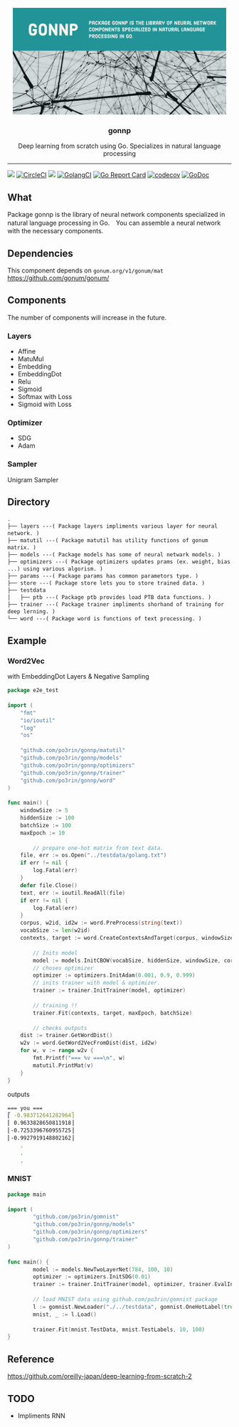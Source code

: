 <p align="center">
  <img src="./cover.png" width="480px">
  <h3 align="center">gonnp</h3>
  <p align="center">Deep learning from scratch using Go. Specializes in natural language processing</p>
</p>

---
<img src="https://img.shields.io/badge/go-v1.13-blue.svg"/> [![CircleCI](https://circleci.com/gh/po3rin/gonnp.svg?style=shield&circle-token=d2ad1b26978ffeb0f6aa43b9a517ec7e5180d474)](https://circleci.com/gh/po3rin/gonnp) <a href="https://codeclimate.com/github/po3rin/gonnp/maintainability"><img src="https://api.codeclimate.com/v1/badges/a0e4c5e4c1c04fafb73a/maintainability" /></a> [![GolangCI](https://golangci.com/badges/github.com/po3rin/gonnp.svg)](https://golangci.com) [![Go Report Card](https://goreportcard.com/badge/github.com/po3rin/gonnp)](https://goreportcard.com/report/github.com/po3rin/gonnp) [![codecov](https://codecov.io/gh/po3rin/gonnp/branch/master/graph/badge.svg)](https://codecov.io/gh/po3rin/gonnp) [![GoDoc](https://godoc.org/github.com/po3rin/gonnp?status.svg)](https://godoc.org/github.com/po3rin/gonnp)

## What

Package gonnp is the library of neural network components specialized in natural language processing in Go.　You can assemble a neural network with the necessary components.

## Dependencies

This component depends on ```gonum.org/v1/gonum/mat```
https://github.com/gonum/gonum/

## Components

The number of components will increase in the future.

### Layers

* Affine
* MatuMul
* Embedding
* EmbeddingDot
* Relu
* Sigmoid
* Softmax with Loss
* Sigmoid with Loss

### Optimizer

* SDG
* Adam

### Sampler

Unigram Sampler

## Directory

```
.
├── layers ---( Package layers impliments various layer for neural network. )
├── matutil ---( Package matutil has utility functions of gonum matrix. )
├── models ---( Package models has some of neural netwark models. )
├── optimizers ---( Package optimizers updates prams (ex. weight, bias ...) using various algorism. )
├── params ---( Package params has common parametors type. )
├── store ---( Package store lets you to store trained data. )
├── testdata
│   ├── ptb ---( Package ptb provides load PTB data functions. )
├── trainer ---( Package trainer impliments shorhand of training for deep lerning. )
└── word ---( Package word is functions of text processing. )
```

## Example

### Word2Vec

with EmbeddingDot Layers & Negative Sampling

```go
package e2e_test

import (
	"fmt"
	"io/ioutil"
	"log"
	"os"

	"github.com/po3rin/gonnp/matutil"
	"github.com/po3rin/gonnp/models"
	"github.com/po3rin/gonnp/optimizers"
	"github.com/po3rin/gonnp/trainer"
	"github.com/po3rin/gonnp/word"
)

func main() {
	windowSize := 5
	hiddenSize := 100
	batchSize := 100
	maxEpoch := 10

        // prepare one-hot matrix from text data.
	file, err := os.Open("../testdata/golang.txt")
	if err != nil {
		log.Fatal(err)
	}
	defer file.Close()
	text, err := ioutil.ReadAll(file)
	if err != nil {
		log.Fatal(err)
	}
	corpus, w2id, id2w := word.PreProcess(string(text))
	vocabSize := len(w2id)
	contexts, target := word.CreateContextsAndTarget(corpus, windowSize)

        // Inits model
        model := models.InitCBOW(vocabSize, hiddenSize, windowSize, corpus)
        // choses optimizer
        optimizer := optimizers.InitAdam(0.001, 0.9, 0.999)
        // inits trainer with model & optimizer.
        trainer := trainer.InitTrainer(model, optimizer)

        // training !!
        trainer.Fit(contexts, target, maxEpoch, batchSize)

        // checks outputs
	dist := trainer.GetWordDist()
	w2v := word.GetWord2VecFromDist(dist, id2w)
	for w, v := range w2v {
		fmt.Printf("=== %v ===\n", w)
		matutil.PrintMat(v)
	}
}
```

outputs

```bash
=== you ===
⎡ -0.983712641282964⎤
⎢ 0.9633828650811918⎥
⎢-0.7253396760955725⎥
⎢-0.9927919148802162⎥
    .
    .
    .
```

### MNIST

```go
package main

import (
        "github.com/po3rin/gomnist"
        "github.com/po3rin/gonnp/models"
        "github.com/po3rin/gonnp/optimizers"
        "github.com/po3rin/gonnp/trainer"
)

func main() {
        model := models.NewTwoLayerNet(784, 100, 10)
        optimizer := optimizers.InitSDG(0.01)
        trainer := trainer.InitTrainer(model, optimizer, trainer.EvalInterval(20))

        // load MNIST data using github.com/po3rin/gomnist package
        l := gomnist.NewLoader("./../testdata", gomnist.OneHotLabel(true), gomnist.Normalization(true))
        mnist, _ := l.Load()

        trainer.Fit(mnist.TestData, mnist.TestLabels, 10, 100)
}
```

## Reference

https://github.com/oreilly-japan/deep-learning-from-scratch-2

## TODO

* Impliments RNN
